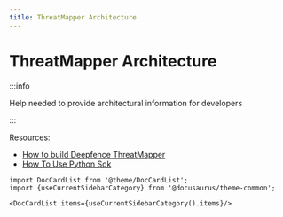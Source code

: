 ```yaml
---
title: ThreatMapper Architecture
---
```


# ThreatMapper Architecture

:::info

Help needed to provide architectural information for developers

:::

Resources:
 * [How to build Deepfence ThreatMapper](build)
 * [How To Use Python Sdk](https://github.com/deepfence/threatmapper-python-client/blob/main/README.md)

```mdx-code-block
import DocCardList from '@theme/DocCardList';
import {useCurrentSidebarCategory} from '@docusaurus/theme-common';

<DocCardList items={useCurrentSidebarCategory().items}/>
```